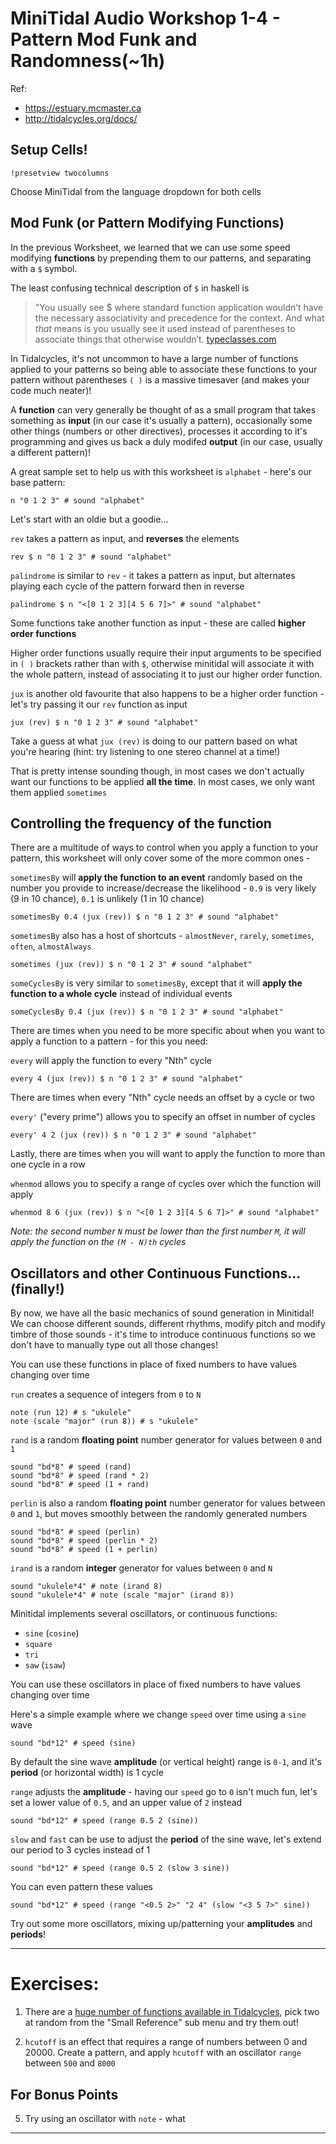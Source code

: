 # MiniTidal Audio Workshop 1-4 - Pattern Mod Funk and Randomness(~1h)

Ref: 
 - https://estuary.mcmaster.ca
 - http://tidalcycles.org/docs/

## Setup Cells!

`!presetview twocolumns`

Choose MiniTidal from the language dropdown for both cells

## Mod Funk (or Pattern Modifying Functions)

In the previous Worksheet, we learned that we can use some speed modifying **functions** by prepending them to our patterns, and separating with a `$` symbol.

The least confusing technical description of `$` in haskell is

> "You usually see $ where standard function application wouldn’t have the necessary associativity and precedence for the context. And what *that* means is you usually see it used instead of parentheses to associate things that otherwise wouldn’t.
> [typeclasses.com](https://typeclasses.com/featured/dollar)

In Tidalcycles, it's not uncommon to have a large number of functions applied to your patterns so being able to associate these functions to your pattern without parentheses `( )` is a massive timesaver (and makes your code much neater)!

A **function** can very generally be thought of as a small program that takes something as **input** (in our case it's usually a pattern), occasionally some other things (numbers or other directives), processes it according to it's programming and gives us back a duly modifed **output** (in our case, usually a different pattern)!

A great sample set to help us with this worksheet is `alphabet` - here's our base pattern:

```
n "0 1 2 3" # sound "alphabet"
```

Let's start with an oldie but a goodie... 

`rev` takes a pattern as input, and **reverses** the elements

```
rev $ n "0 1 2 3" # sound "alphabet"
```

`palindrome` is similar to `rev` - it takes a pattern as input, but alternates playing each cycle of the pattern forward then in reverse

```
palindrome $ n "<[0 1 2 3][4 5 6 7]>" # sound "alphabet"
```
Some functions take another function as input - these are called **higher order functions**

Higher order functions usually require their input arguments to be specified in `( )` brackets rather than with `$`, otherwise minitidal will associate it with the whole pattern, instead of associating it to just our higher order function.

`jux` is another old favourite that also happens to be a higher order function - let's try passing it our `rev` function as input

```
jux (rev) $ n "0 1 2 3" # sound "alphabet"
```

Take a guess at what `jux (rev)` is doing to our pattern based on what you're hearing (hint: try listening to one stereo channel at a time!)

That is pretty intense sounding though, in most cases we don't actually want our functions to be applied **all the time**. In most cases, we only want them applied `sometimes`

## Controlling the frequency of the function

There are a multitude of ways to control when you apply a function to your pattern, this worksheet will only cover some of the more common ones - 

`sometimesBy` will **apply the function to an event** randomly based on the number you provide to increase/decrease the likelihood - `0.9` is very likely (9 in 10 chance), `0.1` is unlikely (1 in 10 chance)

```
sometimesBy 0.4 (jux (rev)) $ n "0 1 2 3" # sound "alphabet"
```

`sometimesBy` also has a host of shortcuts - `almostNever`, `rarely`, `sometimes`, `often`, `almostAlways`

```
sometimes (jux (rev)) $ n "0 1 2 3" # sound "alphabet"
```

`someCyclesBy` is very similar to `sometimesBy`, except that it will **apply the function to a whole cycle** instead of individual events

```
someCyclesBy 0.4 (jux (rev)) $ n "0 1 2 3" # sound "alphabet"
```

There are times when you need to be more specific about when you want to apply a function to a pattern - for this you need:

`every` will apply the function to every "Nth" cycle

```
every 4 (jux (rev)) $ n "0 1 2 3" # sound "alphabet"
```

There are times when every "Nth" cycle needs an offset by a cycle or two

`every'` ("every prime") allows you to specify an offset in number of cycles

```
every' 4 2 (jux (rev)) $ n "0 1 2 3" # sound "alphabet"
```

Lastly, there are times when you will want to apply the function to more than one cycle in a row

`whenmod` allows you to specify a range of cycles over which the function will apply

```
whenmod 8 6 (jux (rev)) $ n "<[0 1 2 3][4 5 6 7]>" # sound "alphabet"
```

*Note: the second number `N` must be lower than the first number `M`, it will apply the function on the `(M - N)th` cycles* 

## Oscillators and other Continuous Functions... (finally!)

By now, we have all the basic mechanics of sound generation in Minitidal! We can choose different sounds, different rhythms, modify pitch and modify timbre of those sounds - it's time to introduce continuous functions so we don't have to manually type out all those changes!

You can use these functions in place of fixed numbers to have values changing over time

`run` creates a sequence of integers from `0` to `N`

```
note (run 12) # s "ukulele"
note (scale "major" (run 8)) # s "ukulele"
```

`rand` is a random **floating point** number generator for values between `0` and `1`

```
sound "bd*8" # speed (rand)
sound "bd*8" # speed (rand * 2)
sound "bd*8" # speed (1 + rand)
```

`perlin` is also a random **floating point** number generator for values between `0` and `1`, but moves smoothly between the randomly generated numbers

```
sound "bd*8" # speed (perlin)
sound "bd*8" # speed (perlin * 2)
sound "bd*8" # speed (1 + perlin)
```

`irand` is a random **integer** generator for values between `0` and `N`

```
sound "ukulele*4" # note (irand 8)
sound "ukulele*4" # note (scale "major" (irand 8))
```

Minitidal implements several oscillators, or continuous functions:
 - `sine` (`cosine`)
 - `square`
 - `tri`
 - `saw` (`isaw`)

You can use these oscillators in place of fixed numbers to have values changing over time

Here's a simple example where we change `speed` over time using a `sine` wave
```
sound "bd*12" # speed (sine)
```

By default the sine wave **amplitude** (or vertical height) range is `0-1`, and it's **period** (or horizontal width) is 1 cycle

`range` adjusts the **amplitude** - having our `speed` go to `0` isn't much fun, let's set a lower value of `0.5`, and an upper value of `2` instead
 
```
sound "bd*12" # speed (range 0.5 2 (sine))
```

`slow` and `fast` can be use to adjust the **period** of the sine wave, let's extend our period to 3 cycles instead of 1

```
sound "bd*12" # speed (range 0.5 2 (slow 3 sine))
```

You can even pattern these values

```
sound "bd*12" # speed (range "<0.5 2>" "2 4" (slow "<3 5 7>" sine))
```

Try out some more oscillators, mixing up/patterning your **amplitudes** and **periods**!

---

# Exercises:

1. There are a [huge number of functions available in Tidalcycles](https://tidalcycles.org/docs/patternlib/tour/concatenation), pick two at random from the "Small Reference" sub menu and try them out!

2. `hcutoff` is an effect that requires a range of numbers between 0 and 20000. Create a pattern, and apply `hcutoff` with an oscillator `range` between `500` and `8000`

## For Bonus Points

5. Try using an oscillator with `note` - what


---
